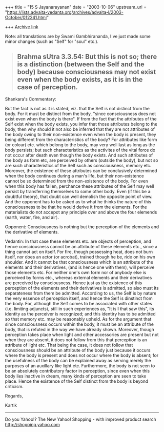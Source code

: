 +++
title = "15 S Jayanarayanan"
date = "2003-10-06"
upstream_url = "https://lists.advaita-vedanta.org/archives/advaita-l/2003-October/012241.html"

+++
[Archive link](https://lists.advaita-vedanta.org/archives/advaita-l/2003-October/012241.html)

Note: all translations are by Swami Gambhirananda, I've just made some
minor changes (such as "Self" for "soul" etc.). 

> Brahma sUtra 3.3.54:
> But this is not so; there is a distinction (between the Self and the
> body) because consciousness may not exist even when the body exists,
> as
> it is in the case of perception.
> -------------------------------------------------
> 

Shankara's Commentary:

But the fact is not as it is stated, viz. that the Self is not distinct
from the body. For it must be distinct from the body, "since
consciousness does not exist even when the body is there". If from the
fact that the attributes of the Self exist when the body exists, you
infer that those attributes belong to the body, then why should it not
also be inferred that they are not attributes of the body owing to
their non-existence even when the body is present, they being different
from the characteristics of the body? For attributes like form (or
colour) etc. which belong to the body, may very well last as long as
the body persists; but such characteristics as the activites of the
vital force do not occur after death even though the body exists. And
such attributes of the body as form etc, are perceived by others
(outside the body), but not so are such characteristics of the Self
such as consciousness, memory etc. Moreover, the existence of these
attributes can be conclusively determined when the body continues
during a man's life, but their non-existence cannot be so determined
from the non-existence of the body. For even when this body has fallen,
perchance these attributes of the Self may well persist by transferring
themselves to some other body. Even (if this be a doubtful theory),
that doubt can well demolish the opposite point of view. And the
opponent has to be asked as to what he thinks the nature of this
consciousness to be that he would derive it from the elements. For the
materialists do not accepot any principle over and above the four
elemends (earth, water, fire, and air). 

Opponent: Consciousness is nothing but the perception of the elements
and the derivative of elements. 

Vedantin: In that case these elements etc. are objects of perception,
and hence consciousness cannot be an attribute of these elements etc.,
since a thing cannot act on itself. For fire, though possessing heat,
does not burn itself, nor does an actor (or acrobat), trained though he
be, ride on his own shoulder. And it cannot be that consciousness which
is an attribute of the elements and their derivatives, (and is hence
one with them), will perceive those elements etc. For neither one's own
form nor of anybody else is perceived by forms etc., whereas external
elements and their derivatives are perceived by consciousness. Hence
just as the existence of this perception of the elements and their
derivatives is admitted, so also must its separateness from them be
admitted. According to us, the Self is by nature the very essence of
perception itself, and hence the Self is dinstinct from the body. For,
although the Self comes to be associated with other states (i.e.
limiting adjuncts), still in such experiences as, "It is I that saw
this", its identity as the perceiver is recognized; and this identiry
has to be admitted so that memory etc. may be reasonably upheld. As for
the argument that since consciousness occurs within the body, it must
be an attribute of the body, that is refuted in the way we have already
shown. Moreover, though perception takes place when light and other
accessories are present but not when they are absent, it does not
follow from this that perception is an attribute of light etc. That
being the case, it does not follow that consciousness should be an
attribute of the body just because it occurs where the body is present
and does not occur where the body is absent; for the usefulness of the
body can be explained away as serving merely the purposes of an
auxillary like light etc. Furthermore, the body is not seen to be an
absolutely contributory factor in perception, since even when this body
lies inactive in dream, many kinds of perception are seen to take
place. Hence the existence of the Self distinct from the body is beyond
criticism. 

Regards, 

Kartik

__________________________________
Do you Yahoo!?
The New Yahoo! Shopping - with improved product search
http://shopping.yahoo.com

